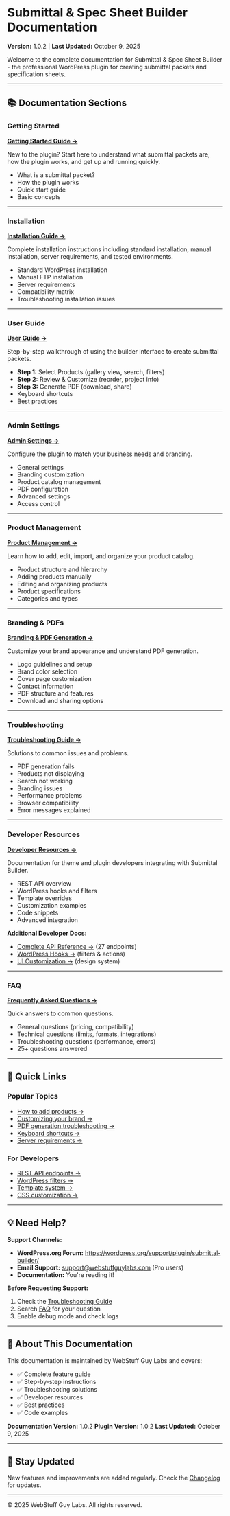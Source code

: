 # Submittal & Spec Sheet Builder Documentation

**Version:** 1.0.2 | **Last Updated:** October 9, 2025

Welcome to the complete documentation for Submittal & Spec Sheet Builder - the professional WordPress plugin for creating submittal packets and specification sheets.

---

## 📚 Documentation Sections

### Getting Started

**[Getting Started Guide →](./getting-started.md)**

New to the plugin? Start here to understand what submittal packets are, how the plugin works, and get up and running quickly.

- What is a submittal packet?
- How the plugin works
- Quick start guide
- Basic concepts

---

### Installation

**[Installation Guide →](./installation.md)**

Complete installation instructions including standard installation, manual installation, server requirements, and tested environments.

- Standard WordPress installation
- Manual FTP installation
- Server requirements
- Compatibility matrix
- Troubleshooting installation issues

---

### User Guide

**[User Guide →](./user-guide.md)**

Step-by-step walkthrough of using the builder interface to create submittal packets.

- **Step 1:** Select Products (gallery view, search, filters)
- **Step 2:** Review & Customize (reorder, project info)
- **Step 3:** Generate PDF (download, share)
- Keyboard shortcuts
- Best practices

---

### Admin Settings

**[Admin Settings →](./admin-settings.md)**

Configure the plugin to match your business needs and branding.

- General settings
- Branding customization
- Product catalog management
- PDF configuration
- Advanced settings
- Access control

---

### Product Management

**[Product Management →](./product-management.md)**

Learn how to add, edit, import, and organize your product catalog.

- Product structure and hierarchy
- Adding products manually
- Editing and organizing products
- Product specifications
- Categories and types

---

### Branding & PDFs

**[Branding & PDF Generation →](./branding-pdfs.md)**

Customize your brand appearance and understand PDF generation.

- Logo guidelines and setup
- Brand color selection
- Cover page customization
- Contact information
- PDF structure and features
- Download and sharing options

---

### Troubleshooting

**[Troubleshooting Guide →](./troubleshooting.md)**

Solutions to common issues and problems.

- PDF generation fails
- Products not displaying
- Search not working
- Branding issues
- Performance problems
- Browser compatibility
- Error messages explained

---

### Developer Resources

**[Developer Resources →](./developer-resources.md)**

Documentation for theme and plugin developers integrating with Submittal Builder.

- REST API overview
- WordPress hooks and filters
- Template overrides
- Customization examples
- Code snippets
- Advanced integration

**Additional Developer Docs:**
- [Complete API Reference →](../../API-REFERENCE.md) (27 endpoints)
- [WordPress Hooks →](../../DEVELOPER-HOOKS.md) (filters & actions)
- [UI Customization →](../../UI-POLISH-GUIDE.md) (design system)

---

### FAQ

**[Frequently Asked Questions →](./faq.md)**

Quick answers to common questions.

- General questions (pricing, compatibility)
- Technical questions (limits, formats, integrations)
- Troubleshooting questions (performance, errors)
- 25+ questions answered

---

## 🚀 Quick Links

### Popular Topics

- [How to add products →](./product-management.md#adding-products)
- [Customizing your brand →](./branding-pdfs.md#branding-customization)
- [PDF generation troubleshooting →](./troubleshooting.md#pdf-generation-fails)
- [Keyboard shortcuts →](./user-guide.md#keyboard-shortcuts)
- [Server requirements →](./installation.md#server-requirements)

### For Developers

- [REST API endpoints →](../../API-REFERENCE.md)
- [WordPress filters →](../../DEVELOPER-HOOKS.md)
- [Template system →](./developer-resources.md#template-overrides)
- [CSS customization →](../../UI-POLISH-GUIDE.md)

---

## 💡 Need Help?

**Support Channels:**

- **WordPress.org Forum:** https://wordpress.org/support/plugin/submittal-builder/
- **Email Support:** support@webstuffguylabs.com (Pro users)
- **Documentation:** You're reading it!

**Before Requesting Support:**
1. Check the [Troubleshooting Guide](./troubleshooting.md)
2. Search [FAQ](./faq.md) for your question
3. Enable debug mode and check logs

---

## 📖 About This Documentation

This documentation is maintained by WebStuff Guy Labs and covers:

- ✅ Complete feature guide
- ✅ Step-by-step instructions
- ✅ Troubleshooting solutions
- ✅ Developer resources
- ✅ Best practices
- ✅ Code examples

**Documentation Version:** 1.0.2
**Plugin Version:** 1.0.2
**Last Updated:** October 9, 2025

---

## 🔄 Stay Updated

New features and improvements are added regularly. Check the [Changelog](https://wordpress.org/plugins/submittal-builder/#developers) for updates.

---

© 2025 WebStuff Guy Labs. All rights reserved.
